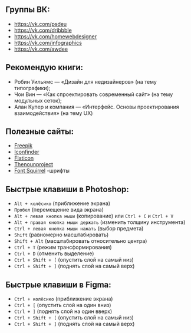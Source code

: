 ## Группы ВК: 
-  https://vk.com/psdeu
-  https://vk.com/dribbble
-  https://vk.com/homewebdesigner
-  https://vk.com/infographics
-  https://vk.com/awdee

## Рекомендую книги:
-  Робин Уильямс — «Дизайн для недизайнеров» (на тему типографики);
-  Чои Вин — «Как спроектировать современный сайт» (на тему модульных сеток);
-  Алан Купер и компания — «Интерфейс. Основы проектирования взаимодействия» (на тему UX)

## Полезные сайты:
- [Freepik](https://www.freepik.com/home)
- [Iconfinder](https://www.iconfinder.com/custom-icon-design)
- [Flaticon](https://www.flaticon.com/)
- [Thenounproject](https://thenounproject.com/)
- [Font Squirrel](https://www.fontsquirrel.com/) -шрифты

## Быстрые клавиши в Photoshop:
- `Alt + колёсико` (приближение экрана)
- `Пробел` (перемещение вида экрана)
- `Alt + левая кнопка мыши` (копирование) или `Ctrl + C` и `Ctrl + V`
- `Alt + правая кнопка мыши держать` (изменить толщину инструмента)
- `Ctrl + левая кнопка мыши нажать` (выбор предмета)
- `Shift` (равномерно масштабировать)
- `Shift + Alt` (масштабировать относительно центра)
- `Ctrl + T` (режим трансформирования)
- `Ctrl + D` (отменить выделение)
- `Ctrl + Shift + [` (опустить слой на самый низ)
- `Ctrl + Shift + ]` (поднять слой на самый верх)

## Быстрые клавиши в Figma:
- `Ctrl + колёсико` (приближение экрана)
- `Ctrl + [` (опустить слой на один вниз)
- `Ctrl + ]` (поднять слой на один вверх)
- `Ctrl + Shift + [` (опустить слой на самый низ)
- `Ctrl + Shift + ]` (поднять слой на самый верх)
